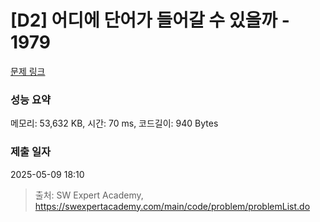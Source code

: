 # [D2] 어디에 단어가 들어갈 수 있을까 - 1979 

[문제 링크](https://swexpertacademy.com/main/code/problem/problemDetail.do?contestProbId=AV5PuPq6AaQDFAUq) 

### 성능 요약

메모리: 53,632 KB, 시간: 70 ms, 코드길이: 940 Bytes

### 제출 일자

2025-05-09 18:10



> 출처: SW Expert Academy, https://swexpertacademy.com/main/code/problem/problemList.do